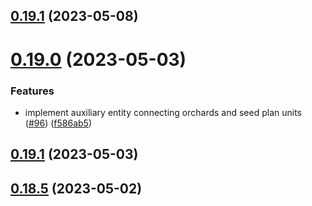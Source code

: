 ## [0.19.1](https://github.com/bcgov/nr-spar-backend/compare/v0.19.0...v0.19.1) (2023-05-08)



# [0.19.0](https://github.com/bcgov/nr-spar-backend/compare/v0.19.1...v0.19.0) (2023-05-03)


### Features

* implement auxiliary entity connecting orchards and seed plan units ([#96](https://github.com/bcgov/nr-spar-backend/issues/96)) ([f586ab5](https://github.com/bcgov/nr-spar-backend/commit/f586ab5b3ac7b12be9fae8cfd77e2aed9a4fab9b))



## [0.19.1](https://github.com/bcgov/nr-spar-backend/compare/v0.18.6...v0.19.1) (2023-05-03)



## [0.18.5](https://github.com/bcgov/nr-spar-backend/compare/v0.18.4...v0.18.5) (2023-05-02)



